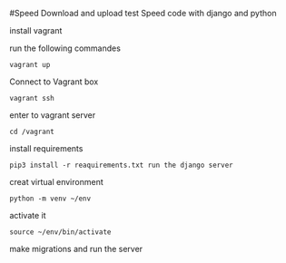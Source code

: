 #Speed Download and upload test
Speed code with django and python

install vagrant

run the following commandes 

    vagrant up 

Connect to Vagrant box

    vagrant ssh 

enter to vagrant server

    cd /vagrant 

install requirements


    pip3 install -r reaquirements.txt run the django server

creat virtual environment

    python -m venv ~/env 
activate it 

    source ~/env/bin/activate
    
make migrations and run the server     
    
        